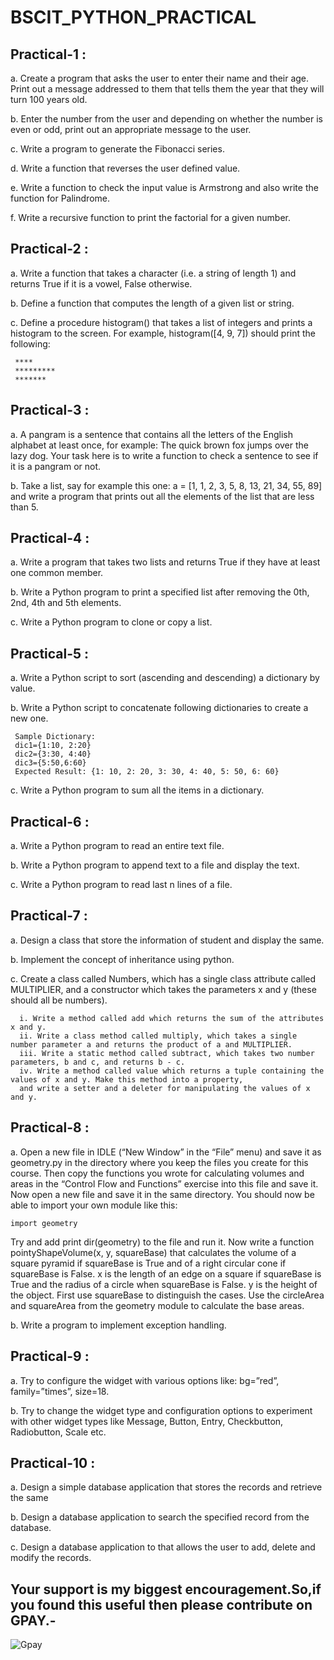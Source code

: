 # BSCIT_PYTHON_PRACTICAL

## Practical-1 :

a. Create a program that asks the user to enter their name and their age. Print out a message addressed to them that tells them the year that they will turn 100 years old.

b. Enter the number from the user and depending on whether the number is even or odd, print out an appropriate message to the user.

c. Write a program to generate the Fibonacci series.

d. Write a function that reverses the user defined value.

e. Write a function to check the input value is Armstrong and also write the function for Palindrome.

f. Write a recursive function to print the factorial for a given number.

## Practical-2 :

a. Write a function that takes a character (i.e. a string of length 1) and returns True if it is a vowel, False otherwise.

b. Define a function that computes the length of a given list or string.

c. Define a procedure histogram() that takes a list of integers and prints a histogram to the screen. For example, histogram([4, 9, 7]) should print the following:
   ```
    ****
    *********
    *******
   ```

## Practical-3 :

a. A pangram is a sentence that contains all the letters of the English alphabet at least once, for example: 
The quick brown fox jumps over the lazy dog. Your task here is to write a function to check a sentence to see if it is a pangram or not.

b. Take a list, say for example this one: a = [1, 1, 2, 3, 5, 8, 13, 21, 34, 55, 89] and write a program that 
prints out all the elements of the list that are less than 5.

## Practical-4 :

a. Write a program that takes two lists and returns True if they have at least one common member.

b. Write a Python program to print a specified list after removing the 0th, 2nd, 4th and 5th elements.

c. Write a Python program to clone or copy a list.

## Practical-5 :

a. Write a Python script to sort (ascending and descending) a dictionary by value.

b. Write a Python script to concatenate following dictionaries to create a new one.
   ```
    Sample Dictionary:
    dic1={1:10, 2:20}
    dic2={3:30, 4:40}
    dic3={5:50,6:60}
    Expected Result: {1: 10, 2: 20, 3: 30, 4: 40, 5: 50, 6: 60}
   ```
c. Write a Python program to sum all the items in a dictionary.

## Practical-6 :

a. Write a Python program to read an entire text file.

b. Write a Python program to append text to a file and display the text.

c. Write a Python program to read last n lines of a file.

## Practical-7 :

a. Design a class that store the information of student and display the same.

b. Implement the concept of inheritance using python.

c. Create a class called Numbers, which has a single class attribute called MULTIPLIER, and a constructor which takes the parameters x and y (these should all be numbers).
```
  i. Write a method called add which returns the sum of the attributes x and y.
  ii. Write a class method called multiply, which takes a single number parameter a and returns the product of a and MULTIPLIER.
  iii. Write a static method called subtract, which takes two number parameters, b and c, and returns b - c.
  iv. Write a method called value which returns a tuple containing the values of x and y. Make this method into a property, 
  and write a setter and a deleter for manipulating the values of x and y.
```

## Practical-8 :

a. Open a new file in IDLE (“New Window” in the “File” menu) and save it as geometry.py in the directory where you keep the files you create for this course. 
   Then copy the functions you wrote for calculating volumes and areas in the “Control Flow and Functions” exercise into this file and save it. 
   Now open a new file and save it in the same directory. You should now be able to import your own module like this:
    
    import geometry
    
   Try and add print dir(geometry) to the file and run it.
   Now write a function pointyShapeVolume(x, y, squareBase) that calculates the volume of a square pyramid if squareBase is True and of a right circular cone 
   if squareBase is False. x is the length of an edge on a square if squareBase is True and the radius of a circle when squareBase is False. y is the height of the object. 
   First use squareBase to distinguish the cases. Use the circleArea and squareArea from the geometry module to calculate the base areas.
   
b. Write a program to implement exception handling.

## Practical-9 :

a. Try to configure the widget with various options like: bg=”red”, family=”times”, size=18.

b. Try to change the widget type and configuration options to experiment with other widget types like Message, Button, Entry, Checkbutton, Radiobutton, Scale etc.

## Practical-10 :

a. Design a simple database application that stores the records and retrieve the same

b. Design a database application to search the specified record from the database.

c. Design a database application to that allows the user to add, delete and modify the records.

## Your support is my biggest encouragement.So,if you found this useful then please contribute on GPAY.-
![Gpay](https://user-images.githubusercontent.com/61353037/123539450-77fb0c00-d757-11eb-97e4-642d1ac78a1a.jpeg)
